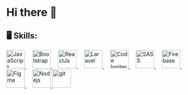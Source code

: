 # Hi there 👋



## 🖥️ Skills:  

<!-- JavaScript -->
<a href="https://developer.mozilla.org/en-US/docs/Learn/JavaScript" target="_blank" >
  <img height="48" width="48" src="https://cdn.jsdelivr.net/gh/devicons/devicon/icons/javascript/javascript-original.svg" alt="JavaScript" />
</a>
&#8287;&#8287;&#8287;
<!-- Bootstrap -->
<a href="https://getbootstrap.com/" target="_blank" >
  <img height="48" width="48" src="https://cdn.jsdelivr.net/gh/devicons/devicon/icons/bootstrap/bootstrap-original.svg" alt="Bootstrap" />
</a>
&#8287;&#8287;&#8287;
<!-- ReactJs -->
<a href="https://beta.react.org" target="_blank" >
  <img height="48" width="48" src="https://cdn.jsdelivr.net/gh/devicons/devicon/icons/react/react-original.svg" alt="ReactJs" />
</a>
&#8287;&#8287;&#8287;
<!-- laravel -->
<a href="https://laravel.com/" target="_blank" >
  <img height="48" width="48" src="https://laravel.com/img/logomark.min.svg" alt="Laravel" />
</a>
&#8287;&#8287;&#8287;
<!-- Code igniter -->
<a href="https://codeigniter.com/" target="_blank" >
  <img height="48" width="48" src="https://codeigniter.com/assets/icons/ci-logo.png" alt="Code Igniter" />
</a>
&#8287;&#8287;&#8287;
<!-- SASS -->
<a href="https://sass-lang.com/" target="_blank" >
  <img height="48" width="48" src="https://sass-lang.com/assets/img/logos/logo.svg" alt="SASS" />
</a>
&#8287;&#8287;&#8287;
<!-- FIREBASE -->
<a href="https://firebase.google.com/" target="_blank" >
  <img height="48" width="48" src="https://cdn.worldvectorlogo.com/logos/firebase-1.svg" alt="Firebase" />
</a>
&#8287;&#8287;&#8287;
<!-- FIGMA -->
<a href="https://www.figma.com/" target="_blank" >
  <img height="48" width="48" src="https://upload.wikimedia.org/wikipedia/commons/thumb/3/33/Figma-logo.svg/100px-Figma-logo.svg.png" alt="Figma" />
</a>
&#8287;&#8287;&#8287;
<!-- Nodejs -->
<a href="https://nodejs.org/en" target="_blank" >
  <img height="48" width="48" src="https://nodejs.org/static/images/logo.svg" alt="Nodejs" />
</a>
<!-- Git -->
<a href="https://git-scm.com/" target="_blank" >
  <img height="48" width="48" src="https://logos-download.com/wp-content/uploads/2021/01/Git_Logo-700x700.png" alt="git" />
</a>








<!--
![Anurag's github stats](https://github-readme-stats.vercel.app/api?username=hatwell-jonel)
**hatwell-jonel/hatwell-jonel** is a ✨ _special_ ✨ repository because its `README.md` (this file) appears on your GitHub profile.

Here are some ideas to get you started:

- 🔭 I’m currently working on ...
- 🌱 I’m currently learning ...
- 👯 I’m looking to collaborate on ...
- 🤔 I’m looking for help with ...
- 💬 Ask me about ...
- 📫 How to reach me: ...
- 😄 Pronouns: ...
- ⚡ Fun fact: ...
-->
